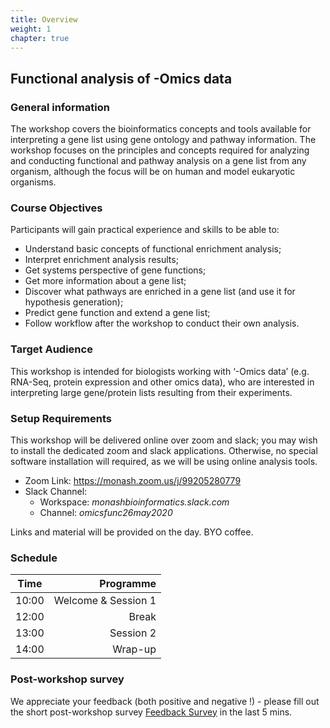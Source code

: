 ```yaml
---
title: Overview
weight: 1
chapter: true
---
```

## Functional analysis of -Omics data

### General information

The workshop covers the bioinformatics concepts and tools available for interpreting a gene list using gene ontology and pathway information. The workshop focuses on the principles and concepts required for analyzing and conducting functional and pathway analysis on a gene list from any organism, although the focus will be on human and model eukaryotic organisms.

### Course Objectives

Participants will gain practical experience and skills to be able to:

- Understand basic concepts of functional enrichment analysis;
- Interpret enrichment analysis results;
- Get systems perspective of gene functions;
- Get more information about a gene list;
- Discover what pathways are enriched in a gene list (and use it for hypothesis generation);
- Predict gene function and extend a gene list;
- Follow workflow after the workshop to conduct their own analysis.

### Target Audience

This workshop is intended for biologists working with ‘-Omics data’ (e.g. RNA-Seq, protein expression and other omics data), who are interested in interpreting large gene/protein lists resulting from their experiments.

### Setup Requirements

This workshop will be delivered online over zoom and slack; you may wish to install the dedicated zoom and slack applications. Otherwise, no special software installation will required, as we will be using online analysis tools.  

 * Zoom Link: https://monash.zoom.us/j/99205280779
 * Slack Channel: 
    - Workspace: _monashbioinformatics.slack.com_  
    - Channel: _omicsfunc26may2020_


Links and material will be provided on the day. BYO coffee.


### Schedule

Time	|	Programme
-----------	| ------------------:
10:00	|	Welcome & Session 1
12:00	|	Break
13:00	|	Session 2
14:00	|	Wrap-up


### Post-workshop survey

We appreciate your feedback (both positive and negative !) - please fill out the short post-workshop survey [Feedback Survey](https://docs.google.com/forms/d/1RMPMdnoAukAQEEGbrchguHcxDeuXFB8J9sF18uOSuiI) in the last 5 mins.

